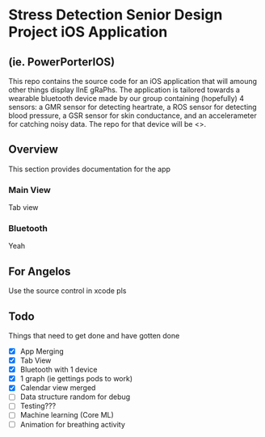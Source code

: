 # Stress Detection Senior Design Project iOS Application 
## (ie. PowerPorterIOS)
This repo contains the source code for an iOS application that will amoung other things display lInE gRaPhs. The application is tailored towards a wearable bluetooth device made by our group containing (hopefully) 4 sensors: a GMR sensor for detecting heartrate, a ROS sensor for detecting blood pressure, a GSR sensor for skin conductance, and an accelerameter for catching noisy data. The repo for that device will be <<here>>. 
  
## Overview
This section provides documentation for the app

### Main View
Tab view

### Bluetooth
Yeah

## For Angelos
Use the source control in xcode pls

## Todo
Things that need to get done and have gotten done
- [x] App Merging
- [x] Tab View
- [x] Bluetooth with 1 device
- [x] 1 graph (ie gettings pods to work)
- [x] Calendar view merged
- [ ] Data structure random for debug
- [ ] Testing???
- [ ] Machine learning (Core ML)
- [ ] Animation for breathing activity
